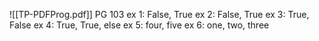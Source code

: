 ![[TP-PDFProg.pdf]]
PG 103
ex 1: False, True
ex 2: False, True
ex 3: True, False
ex 4: True, True, else
ex 5: four, five
ex 6: one, two, three



